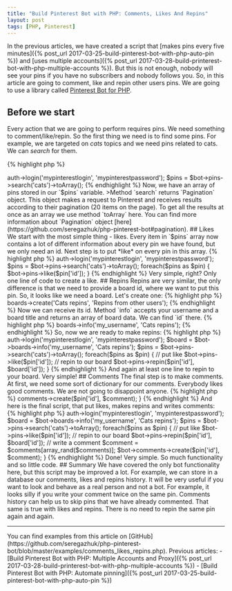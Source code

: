 ```yaml
---
title: "Build Pinterest Bot with PHP: Comments, Likes And Repins"
layout: post
tags: [PHP, Pinterest]
---
```


In the previous articles, we have created a script that [makes pins every five minutes]({% post_url 2017-03-25-build-pinterest-bot-with-php-auto-pin %}) and [uses multiple accounts]({% post_url 2017-03-28-build-printerest-bot-with-php-multiple-accounts %}). But this is not enough, nobody will see your pins if you have no subscribers and nobody follows you. So, in this article are going to comment, like and repin other users pins. We are going to use a library called [Pinterest Bot for PHP](https://github.com/seregazhuk/php-pinterest-bot).

## Before we start

Every action that we are going to perform requires pins. We need something to comment/like/repin. So the first thing we need is to find some pins. For example, we are targeted on *cats* topics and we need pins related to cats. We can *search* for them.

{% highlight php %}
<?php

require __DIR__ . '/vendor/autoload.php';

use seregazhuk\PinterestBot\Factories\PinterestBot;

$bot = PinterestBot::create();
$bot->auth->login('mypinterestlogin', 'mypinterestpassword');

$pins = $bot->pins->search('cats')->toArray();
{% endhighlight %}

Now, we have an array of pins stored in our `$pins` variable.

>Method `search` returns `Pagination` object. This object makes a request to Pinterest and receives results according to their pagination (20 items on the page). To get all the results at once as an array we use method `toArray` here. You can find more information about `Pagination` object [here](https://github.com/seregazhuk/php-pinterest-bot#pagination).


## Likes

We start with the most simple thing - likes. Every item in `$pins` array now contains a lot of different information about every pin we have found, but we only need an id. Next step is to put *like* on every pin in this array.

{% highlight php %}
<?php

require __DIR__ . '/vendor/autoload.php';

use seregazhuk\PinterestBot\Factories\PinterestBot;

$bot = PinterestBot::create();
$bot->auth->login('mypinterestlogin', 'mypinterestpassword');

$pins = $bot->pins->search('cats')->toArray();

foreach($pins as $pin) {
    $bot->pins->like($pin['id']);
}
{% endhighlight %}

Very simple, right? Only one line of code to create a like.

## Repins

Repins are very similar, the only difference is that we need to provide a board id, where we want to put this pin. So, it looks like we need a board. Let's create one:

{% highlight php %}
<?php
$bot->boards->create('Cats repins', 'Repins from other users');
{% endhighlight %}

Now we can receive its id. Method `info` accepts your username and a board title and returns an array of board data. We can find `id` there.

{% highlight php %}
<?php
$board = $bot->boards->info('my_username', 'Cats repins');
{% endhighlight %}

So, now we are ready to make repins:

{% highlight php %}
<?php

require __DIR__ . '/vendor/autoload.php';

use seregazhuk\PinterestBot\Factories\PinterestBot;

$bot = PinterestBot::create();
$bot->auth->login('mypinterestlogin', 'mypinterestpassword');
$board = $bot->boards->info('my_username', 'Cats repins');

$pins = $bot->pins->search('cats')->toArray();

foreach($pins as $pin) {    
    // put like
    $bot->pins->like($pin['id']);
    // repin to our board
    $bot->pins->repin($pin['id'], $board['id']);
}
{% endhighlight %}

And again at least one line to repin to your board. Very simple!

## Comments

The final step is to make comments. At first, we need some sort of dictionary for our comments. Everybody likes good comments. We are not going to disappoint anyone.

{% highlight php %}
<?php

$comments = ['Nice!', 'Cool!', 'Very beautiful!', 'Amazing!'];
{% endhighlight %}

You can continue this list as you wish, but for this demo, this is enough. We will randomly select a word and write it as a pin comment.

{% highlight php %}
<?php

// ...
foreach($pins as $pin) {    
    // ...
    $comment = $comments[array_rand($comments)];
    $bot->comments->create($pin['id'], $comment);
}
{% endhighlight %}

And here is the final script, that put likes, makes repins and writes comments:

{% highlight php %}
<?php

require __DIR__ . '/vendor/autoload.php';

use seregazhuk\PinterestBot\Factories\PinterestBot;

$comments = ['Nice!', 'Cool!', 'Very beautiful!', 'Amazing!'];

$bot = PinterestBot::create();
$bot->auth->login('mypinterestlogin', 'mypinterestpassword');

$board = $bot->boards->info('my_username', 'Cats repins');

$pins = $bot->pins->search('cats')->toArray();

foreach($pins as $pin) {    
    // put like
    $bot->pins->like($pin['id']);
    // repin to our board
    $bot->pins->repin($pin['id'], $board['id']);
     // write a comment
    $comment = $comments[array_rand($comments)];
    $bot->comments->create($pin['id'], $comment);
}
{% endhighlight %}

Done! Very simple. So much functionality and so little code.

## Summary
We have covered the only bot functionality here, but this script may be improved a lot. For example, we can store in a database our comments, likes and repins history. It will be very useful if you want to look and behave as a real person and not a bot. For example, it looks silly if you write your comment twice on the same pin. Comments history can help us to skip pins that we have already commented. That same is true with likes and repins. There is no need to repin the same pin again and again.

<hr>
You can find examples from this article on [GitHub](https://github.com/seregazhuk/php-pinterest-bot/blob/master/examples/comments_likes_repins.php).

Previous articles:

- [Build Pinterest Bot with PHP: Multiple Accounts and Proxy]({% post_url 2017-03-28-build-printerest-bot-with-php-multiple-accounts %})
- [Build Pinterest Bot with PHP: Automate pinning]({% post_url 2017-03-25-build-pinterest-bot-with-php-auto-pin %})